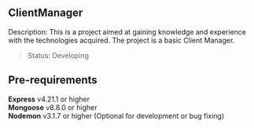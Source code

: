 ## ClientManager
Description: This is a project aimed at gaining knowledge and experience with the technologies acquired. The project is a basic Client Manager.

> Status: Developing

## Pre-requirements
**Express** v4.21.1 or higher\
**Mongoose** v8.8.0 or higher\
**Nodemon** v3.1.7 or higher (Optional for development or bug fixing)
